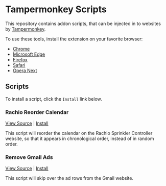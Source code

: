 # Tampermonkey Scripts

This repository contains addon scripts, that can be injected in to websites by [Tampermonkey](https://www.tampermonkey.net/).

To use these tools, install the extension on your favorite browser:
- [Chrome](https://chrome.google.com/webstore/detail/dhdgffkkebhmkfjojejmpbldmpobfkfo)
- [Microsoft Edge](https://microsoftedge.microsoft.com/addons/detail/iikmkjmpaadaobahmlepeloendndfphd) 
- [Firefox](https://addons.mozilla.org/en-US/firefox/addon/tampermonkey/)
- [Safari](https://apps.apple.com/us/app/tampermonkey/id1482490089)
- [Opera Next](https://addons.opera.com/en/extensions/details/tampermonkey-beta/)

## Scripts

To install a script, click the `Install` link below.

### Rachio Reorder Calendar

[View Source](rachio-reorder-calendar.user.js) |
[Install](https://raw.githubusercontent.com/duanemay/tampermonkey-scripts/main/rachio-reorder-calendar.user.js)

This script will reorder the calendar on the Rachio Sprinkler Controller website, so that it appears in chronological order, instead of in random order.

### Remove Gmail Ads

[View Source](gmail-ads.user.js) |
[Install](https://raw.githubusercontent.com/duanemay/tampermonkey-scripts/main/gmail-ads.user.js)

This script will skip over the ad rows from the Gmail website.
